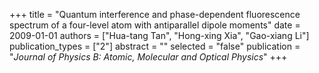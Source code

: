 +++
title = "Quantum interference and phase-dependent fluorescence spectrum of a four-level atom with antiparallel dipole moments"
date = 2009-01-01
authors = ["Hua-tang Tan", "Hong-xing Xia", "Gao-xiang Li"]
publication_types = ["2"]
abstract = ""
selected = "false"
publication = "*Journal of Physics B: Atomic, Molecular and Optical Physics*"
+++

